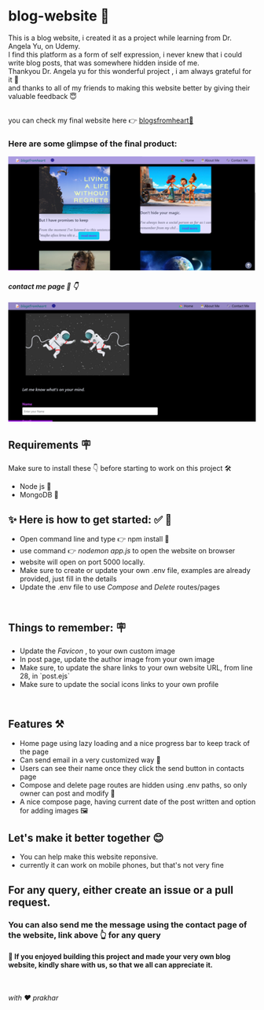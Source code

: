 # blog-website 🎸

This is a blog website, i created it as a project while learning from Dr. Angela Yu, on Udemy.
<br>
I find this platform as a form of self expression, i never knew that i could write blog posts,
that was somewhere hidden inside of me.
<br>
Thankyou Dr. Angela yu for this wonderful project , i am always grateful for it 💙
<br>
and thanks to all of my friends to making this website better by giving their valuable feedback 😇

<br>
you can check my final website here 👉 <a href="https://waistcoat-dugong.cyclic.app"> blogsfromheart🎸</a>

<h3> Here are some glimpse of the final product:  </h3>
<img src="./public/img/homepage.png" width=800px/>
<br>
<h4> <em> contact me page  📨 👇</em></h4>
<img src="./public/img/contactPage.png" width=800px/>

<br>


<h2> Requirements 🪧 </h2>
<p> Make sure to install these 👇 before starting to work on this project 🛠️ <p>
<ul> 
<li> Node js 💚 </li>
<li> MongoDB 🍃 </li>
</ul>

<h2> ✨ Here is how to get started:  ✅ 🚀</h2>
<ul> 
<li> Open command line and type 👉  npm install  🚀</li>
<li> use command 👉 <em> nodemon app.js </em> to open the website on browser </li>
<li> website will open on port 5000 locally. </li>
<li> Make sure to create or update your own .env file, examples are already provided, just fill in the details</li>
<li> Update the .env file to use <em>Compose</em> and <em>Delete </em> routes/pages </li>
</ul>

<br>

<h2> Things to remember: 🪧 </h2>
<ul>
<li> Update the <em>Favicon </em>, to your own custom image </li>
<li> In post page, update the author image from your own image </li>
<li> Make sure, to update the share links to your own website URL, from line 28, in `post.ejs`  </li>
<li> Make sure to update the social icons links to your own profile </li>
</ul>

<br>

<h2> Features ⚒️ </h2>
<ul>
<li> Home page using lazy loading and a nice progress bar to keep track of the page </li>
<li> Can send email in a very customized way 📨 </li>
<li> Users can see their name once they click the send button in contacts page </li>
<li> Compose and delete page routes are hidden using .env paths, so only owner can post and modify 🔐</li>
<li> A nice compose page, having current date of the post written and option for adding images 🖼️  </li>
</ul>

<h2>Let's make it better together 😊 </h2>
<ul>
<li>  You can help make this website reponsive. </li>
<li> currently it can work on mobile phones, but that's not very fine </li>
</ul>

<h2> For any query, either create an issue or a pull request.  </h2>
<h3> You can also send me the message using the contact page of the website, link above 👆 for any query </h3>

<h4> 🚀 If you enjoyed building this project and made your very own blog website, kindly share with us, so that we all can appreciate it.  </h4>
<br>
<p> <em> with ❤️ prakhar </em> </p>

